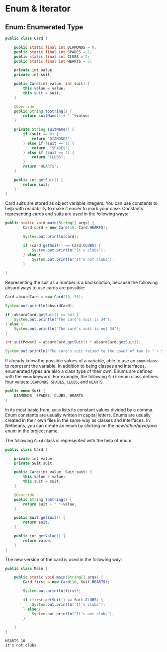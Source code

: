 # Enum & Iterator
## Enum: Enumerated Type
```java
public class Card {

    public static final int DIAMONDS = 0;
    public static final int SPADES = 1;
    public static final int CLUBS = 2;
    public static final int HEARTS = 3;

    private int value;
    private int suit;

    public Card(int value, int suit) {
        this.value = value;
        this.suit = suit;
    }

    @Override
    public String toString() {
        return suitName() + " "+value;
    }

    private String suitName() {
        if (suit == 0) {
            return "DIAMONDS";
        } else if (suit == 1) {
            return  "SPADES";
        } else if (suit == 2) {
            return "CLUBS";
        }
        return "HEARTS";
    }

    public int getSuit() {
        return suit;
    }
}
```
Card suits are stored as object variable integers. You can use constants to help with readability to make it easier to mark your case. Constants representing cards and suits are used in the following ways:
```java
public static void main(String[] args) {
        Card card = new Card(10, Card.HEARTS);

        System.out.println(card);

        if (card.getSuit() == Card.CLUBS) {
            System.out.println("It's clubs");
        } else {
            System.out.println("It's not clubs");
        }

}
```
Representing the suit as a number is a bad solution, because the following absurd ways to use cards are possible:
```java
Card absurdCard = new Card(10, 55);

System.out.println(absurdCard);

if (absurdCard.getSuit() == 34) {
    System.out.println("The card's suit is 34");
} else {
    System.out.println("The card's suit is not 34");
}

int suitPower2 = absurdCard.getSuit() * absurdCard.getSuit();

System.out.println("The card's suit raised to the power of two is " + suitPower2);
```
If already know the possible values of a variable, able to use an `enum` class to represent the variable. In addition to being classes and interfaces, enumerated types are also a class type of their own. Enums are defined with the `enum` keyword. For example, the following `Suit` enum class defines four values: `DIAMONDS`, `SPADES`, `CLUBS`, and `HEARTS`.
```java
public enum Suit {
    DIAMONDS, SPADES, CLUBS, HEARTS
}
```
In its most basic from, `enum` lists its constant values divided by a comma. Enum constants are usually written in capital letters. Enums are usually created in their own files in the same way as classes and interfaces. In Netbeans, you can create an enum by clicking on the *new/other/java/java enum* in the project name.

The following `Card` class is represented with the help of enum:
```java
public class Card {

    private int value;
    private Suit suit;

    public Card(int value, Suit suit) {
        this.value = value;
        this.suit = suit;
    }

    @Override
    public String toString() {
        return suit + " "+value;
    }

    public Suit getSuit() {
        return suit;
    }

    public int getValue() {
        return value;
    }
}
```
The new version of the card is used in the following way:
```java
public class Main {

    public static void main(String[] args) {
        Card first = new Card(10, Suit.HEARTS);

        System.out.println(first);

        if (first.getSuit() == Suit.CLUBS) {
            System.out.println("It's clubs");
        } else {
            System.out.println("It's not clubs");
        }

    }
}
```
```
HEARTS 10
It's not clubs
```
